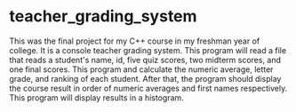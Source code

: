 # teacher_grading_system

This was the final project for my C++ course in my freshman year of college. It is a console teacher grading system. This program will read a file that reads a student's name, id, five quiz scores, two midterm scores, and one final scores. This program and calculate the numeric average, letter grade, and ranking of each student. After that, the program should display the course result in order of numeric averages and first names respectively. This program will display results in a histogram. 
